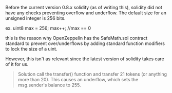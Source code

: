 Before the current version 0.8.x solidity (as of writing this), solidity did not have any checks preventing overflow and underflow. The default size for an unsigned integer is 256 bits. 

ex. 
uint8 max = 256;
max++; 
//max == 0

this is the reason why OpenZeppelin has the SafeMath.sol contract standard to prevent over/underflows by adding standard function modifiers to lock the size of a uint. 

However, this isn't as relevant since the latest version of solidity takes care of it for us. 

>Solution
call the transfer() function and transfer 21 tokens (or anything more than 20). This causes an underflow, which sets the msg.sender's balance to 255. 
